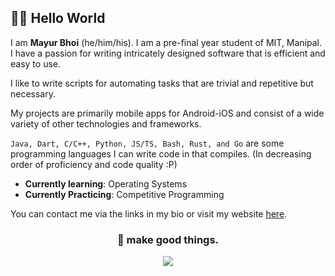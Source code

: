 ## 👋🏼 Hello World

I am **Mayur Bhoi** (he/him/his). I am a pre-final year student of MIT, Manipal. I have a passion for writing intricately designed software that is efficient and easy to use.

I like to write scripts for automating tasks that are trivial and repetitive but necessary.

My projects are primarily mobile apps for Android-iOS and consist of a wide variety of other technologies and frameworks.

`Java, Dart, C/C++, Python, JS/TS, Bash, Rust, and Go` are some programming languages I can write code in that compiles. (In decreasing order of proficiency and code quality :P)
- **Currently learning**: Operating Systems
- **Currently Practicing**: Competitive Programming

You can contact me via the links in my bio or visit my website [here](https://mayurbhoi.com).
<h3 align="center"><b>🎉 make good things.</b></h3>
<p align="center"><img src="https://i.ibb.co/HVSJZyp/In-Shot-20210612-175118916.jpg" /></p>
